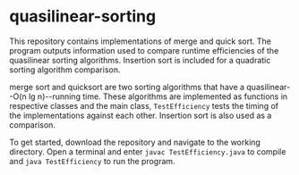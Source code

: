 # quasilinear-sorting
This repository contains implementations of merge and quick sort. The program outputs information used to compare runtime efficiencies of the quasilinear sorting algorithms. Insertion sort is included for a quadratic sorting algorithm comparison.

merge sort and quicksort are two sorting algorithms that have a quasilinear--O(n lg n)--running time.
These algorithms are implemented as functions in respective classes and the main class, `TestEfficiency` tests the timing of the implementations against each other. Insertion sort is also used as a comparison.

To get started, download the repository and navigate to the working directory. Open a terminal and enter `javac TestEfficiency.java` to compile and `java TestEfficiency` to run the program.
